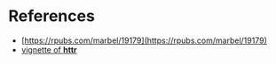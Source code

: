 # References

- [https://rpubs.com/marbel/19179](https://rpubs.com/marbel/19179)
- [vignette of **httr**](https://cran.r-project.org/web/packages/httr/vignettes/api-packages.html)